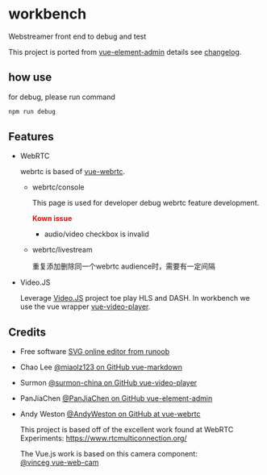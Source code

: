 # workbench
Webstreamer front end to debug and test

This project is ported from [vue-element-admin](https://github.com/PanJiaChen/vue-element-admin) details see [changelog](./CHANGELOG.md).

## how use
for debug, please run command
```sh
npm run debug
```

## Features

* WebRTC

  webrtc is based of [vue-webrtc](https://github.com/westonsoftware/vue-webrtc).
  
  * webrtc/console
    
    This page is used for developer debug webrtc feature development.

    <font color=#ff0000>**Kown issue**</font>

    - audio/video checkbox is invalid

  * webrtc/livestream
    
    重复添加删除同一个webrtc audience时，需要有一定间隔



* Video.JS

  Leverage [Video.JS](videojs.com) project toe play HLS and DASH. In workbench we use the vue wrapper
  [vue-video-player](https://github.com/surmon-china/vue-video-player).
  









## Credits
* Free software [SVG online editor from runoob](https://c.runoob.com/more/svgeditor)

* Chao Lee [@miaolz123 on GitHub vue-markdown](https://github.com/miaolz123/vue-markdown)

* Surmon [@surmon-china on GitHub vue-video-player](https://github.com/surmon-china/vue-video-player)

* PanJiaChen  [@PanJiaChen on GitHub vue-element-admin](https://github.com/PanJiaChen/vue-element-admin) 

* Andy Weston [@AndyWeston on GitHub at vue-webrtc](https://github.com/westonsoftware)

  This project is based off of the excellent work found at WebRTC Experiments:
https://www.rtcmulticonnection.org/


  The Vue.js work is based on this camera component:  
[@vinceg vue-web-cam](https://github.com/vinceg/vue-web-cam)

